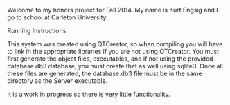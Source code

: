 Welcome to my honors project for Fall 2014. My name is Kurt Engsig and I go to school at Carleton University.

Running Instructions:

This system was created using QTCreator, so when compiling you will have to link in the appropriate libraries if you are not using QTCreator. You must first generate the object files, executables, and if not using the provided database.db3 database, you must create that as well using sqlite3. Once all these files are generated, the database.db3 file must be in the same directory as the Server executable.

It is a work in progress so there is very little functionality.
